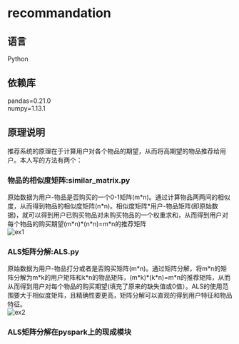 ﻿# recommandation

## 语言
Python<br>
## 依赖库
pandas=0.21.0<br>
numpy=1.13.1<br>
## 原理说明
推荐系统的原理在于计算用户对各个物品的期望，从而将高期望的物品推荐给用户。本人写的方法有两个：
### 物品的相似度矩阵:similar_matrix.py
原始数据为用户-物品是否购买的一个0-1矩阵(m\*n)。通过计算物品两两间的相似度，从而得到物品的相似度矩阵(n\*n)。相似度矩阵\*用户-物品矩阵(即原始数据)，就可以得到用户已购买物品对未购买物品的一个权重求和，从而得到用户对每个物品的购买期望(m\*n)*(n\*n)=m\*n的推荐矩阵<br>
![ex1](https://github.com/renjunxiang/machine-learning/blob/master/recommandation/similar%20matrix%20result.png)
### ALS矩阵分解:ALS.py
原始数据为用户-物品打分或者是否购买矩阵(m\*n)。通过矩阵分解，将m\*n的矩阵分解为m\*k的用户矩阵和k\*n的物品矩阵，(m\*k)*(k\*n)=m\*n的推荐矩阵，从而从而得到用户对每个物品的购买期望(填充了原来的缺失值或0值）。ALS的使用范围要大于相似度矩阵，且精确性要更高，矩阵分解可以直观的得到用户特征和物品特征。<br>
![ex2](https://github.com/renjunxiang/machine-learning/blob/master/recommandation/similar%20matrix%20result.png)
### ALS矩阵分解在pyspark上的现成模块

